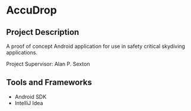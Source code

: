 # AccuDrop
## Project Description
A proof of concept Android application for use in safety critical skydiving applications.

Project Supervisor: Alan P. Sexton

## Tools and Frameworks
- Android SDK
- IntelliJ Idea
